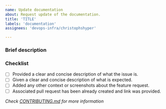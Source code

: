 ```yaml
---
name: Update documentation
about: Request update of the documentation.
title: 'TITLE'
labels: 'documentation'
assignees: 'devops-infra/christophshyper'

---
```

### Brief description


<!-- Write you description here -->


### Checklist
* [ ] Provided a clear and concise description of what the issue is.
* [ ] Given a clear and concise description of what is expected.
* [ ] Added any other context or screenshots about the feature request.
* [ ] Associated pull request has been already created and link was provided.

*Check [CONTRIBUTING.md](../blob/master/.github/CONTRIBUTING.md) for more information*
